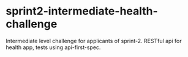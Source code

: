 # sprint2-intermediate-health-challenge
Intermediate level challenge for applicants of sprint-2. RESTful api for health app, tests using api-first-spec.
